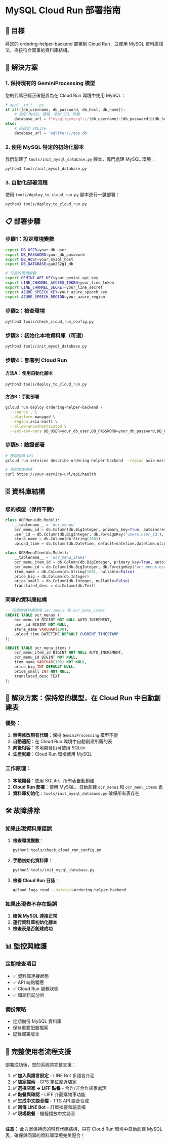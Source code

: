 # MySQL Cloud Run 部署指南

## 🎯 **目標**

將您的 ordering-helper-backend 部署到 Cloud Run，並使用 MySQL 資料庫語法，直接符合同事的資料庫結構。

## 🔧 **解決方案**

### **1. 保持現有的 GeminiProcessing 模型**

您的代碼已經正確配置為在 Cloud Run 環境中使用 MySQL：

```python
# app/__init__.py
if all([db_username, db_password, db_host, db_name]):
    # 使用 MySQL 連線，添加 SSL 參數
    database_url = f"mysql+pymysql://{db_username}:{db_password}@{db_host}/{db_name}?ssl={{'ssl': {{}}}}&ssl_verify_cert=false"
else:
    # 回退到 SQLite
    database_url = 'sqlite:///app.db'
```

### **2. 使用 MySQL 特定的初始化腳本**

我們創建了 `tools/init_mysql_database.py` 腳本，專門處理 MySQL 環境：

```bash
python3 tools/init_mysql_database.py
```

### **3. 自動化部署流程**

使用 `tools/deploy_to_cloud_run.py` 腳本進行一鍵部署：

```bash
python3 tools/deploy_to_cloud_run.py
```

## 📋 **部署步驟**

### **步驟1：設定環境變數**

```bash
export DB_USER=your_db_user
export DB_PASSWORD=your_db_password
export DB_HOST=your_mysql_host
export DB_DATABASE=gae252g1_db

# 可選的環境變數
export GEMINI_API_KEY=your_gemini_api_key
export LINE_CHANNEL_ACCESS_TOKEN=your_line_token
export LINE_CHANNEL_SECRET=your_line_secret
export AZURE_SPEECH_KEY=your_azure_speech_key
export AZURE_SPEECH_REGION=your_azure_region
```

### **步驟2：檢查環境**

```bash
python3 tools/check_cloud_run_config.py
```

### **步驟3：初始化本地資料庫（可選）**

```bash
python3 tools/init_mysql_database.py
```

### **步驟4：部署到 Cloud Run**

#### **方法A：使用自動化腳本**
```bash
python3 tools/deploy_to_cloud_run.py
```

#### **方法B：手動部署**
```bash
gcloud run deploy ordering-helper-backend \
  --source . \
  --platform managed \
  --region asia-east1 \
  --allow-unauthenticated \
  --set-env-vars DB_USER=your_db_user,DB_PASSWORD=your_db_password,DB_HOST=your_mysql_host,DB_DATABASE=gae252g1_db
```

### **步驟5：驗證部署**

```bash
# 獲取服務 URL
gcloud run services describe ordering-helper-backend --region asia-east1 --format 'value(status.url)'

# 測試健康檢查
curl https://your-service-url/api/health
```

## 🗄️ **資料庫結構**

### **您的模型（保持不變）**

```python
class OCRMenu(db.Model):
    __tablename__ = 'ocr_menus'
    ocr_menu_id = db.Column(db.BigInteger, primary_key=True, autoincrement=True)
    user_id = db.Column(db.BigInteger, db.ForeignKey('users.user_id'), nullable=False)
    store_name = db.Column(db.String(100))
    upload_time = db.Column(db.DateTime, default=datetime.datetime.utcnow)

class OCRMenuItem(db.Model):
    __tablename__ = 'ocr_menu_items'
    ocr_menu_item_id = db.Column(db.BigInteger, primary_key=True, autoincrement=True)
    ocr_menu_id = db.Column(db.BigInteger, db.ForeignKey('ocr_menus.ocr_menu_id'), nullable=False)
    item_name = db.Column(db.String(100), nullable=False)
    price_big = db.Column(db.Integer)
    price_small = db.Column(db.Integer, nullable=False)
    translated_desc = db.Column(db.Text)
```

### **同事的資料庫結構**

```sql
-- 同事的資料庫使用 ocr_menus 和 ocr_menu_items
CREATE TABLE ocr_menus (
    ocr_menu_id BIGINT NOT NULL AUTO_INCREMENT,
    user_id BIGINT NOT NULL,
    store_name VARCHAR(100),
    upload_time DATETIME DEFAULT CURRENT_TIMESTAMP
);

CREATE TABLE ocr_menu_items (
    ocr_menu_item_id BIGINT NOT NULL AUTO_INCREMENT,
    ocr_menu_id BIGINT NOT NULL,
    item_name VARCHAR(100) NOT NULL,
    price_big INT DEFAULT NULL,
    price_small INT NOT NULL,
    translated_desc TEXT
);
```

## 🔄 **解決方案：保持您的模型，在 Cloud Run 中自動創建表**

### **優勢：**

1. **無需修改現有代碼**：保持 `GeminiProcessing` 模型不變
2. **自動適配**：在 Cloud Run 環境中自動創建所需的表
3. **向後相容**：本地開發仍可使用 SQLite
4. **生產就緒**：Cloud Run 環境使用 MySQL

### **工作原理：**

1. **本地開發**：使用 SQLite，所有表自動創建
2. **Cloud Run 部署**：使用 MySQL，自動創建 `ocr_menus` 和 `ocr_menu_items` 表
3. **資料庫初始化**：`tools/init_mysql_database.py` 確保所有表存在

## 🛠️ **故障排除**

### **如果出現資料庫錯誤**

1. **檢查環境變數**：
   ```bash
   python3 tools/check_cloud_run_config.py
   ```

2. **手動初始化資料庫**：
   ```bash
   python3 tools/init_mysql_database.py
   ```

3. **檢查 Cloud Run 日誌**：
   ```bash
   gcloud logs read --service=ordering-helper-backend
   ```

### **如果出現表不存在錯誤**

1. **確保 MySQL 連接正常**
2. **運行資料庫初始化腳本**
3. **檢查表是否創建成功**

## 📊 **監控與維護**

### **定期檢查項目**

- ✅ 資料庫連接狀態
- ✅ API 端點響應
- ✅ Cloud Run 服務狀態
- ✅ 錯誤日誌分析

### **備份策略**

- 定期備份 MySQL 資料庫
- 保存重要配置檔案
- 記錄部署版本

## 🎉 **完整使用者流程支援**

部署成功後，您的系統將完整支援：

1. **✅ 加入與語言設定** - LINE Bot 多語言介面
2. **✅ 店家探索** - GPS 定位鄰近店家
3. **✅ 選擇店家 → LIFF 點餐** - 合作/非合作店家處理
4. **✅ 點餐與確認** - LIFF 介面購物車功能
5. **✅ 生成中文語音檔** - TTS API 語音合成
6. **✅ 回傳 LINE Bot** - 訂單摘要和語音檔
7. **✅ 現場點餐** - 櫃檯播放中文語音

---

**注意：** 此方案保持您的現有代碼結構，只在 Cloud Run 環境中自動創建 MySQL 表，確保與同事的資料庫環境完美配合！ 